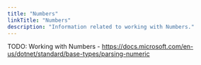 ```yaml
---
title: "Numbers"
linkTitle: "Numbers"
description: "Information related to working with Numbers."
---
```


TODO: Working with Numbers - https://docs.microsoft.com/en-us/dotnet/standard/base-types/parsing-numeric
